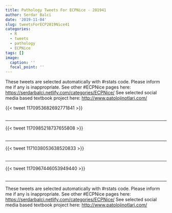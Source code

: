 ```yaml
---
title: Pathology Tweets For ECPNice - 201941
author: Serdar Balci
date: '2019-11-04'
slug: tweetsForECP2019Nice41
categories:
  - R
  - tweets
  - pathology
  - ECPNice
tags: []
image:
  caption: ''
  focal_point: ''
---
```



These tweets are selected automatically with #rstats code. Please inform me if any is inappropriate.
See other #ECPNice pages here: https://serdarbalci.netlify.com/categories/ECPNice/ 
See selected social media based textbook project here: http://www.patolojinotlari.com/

{{< tweet 1170953682692771841 >}}
<br>
<br>
<hr>
{{< tweet 1170985218737655808 >}}
<br>
<br>
<hr>
{{< tweet 1171038053638520833 >}}
<br>
<br>
<hr>
{{< tweet 1170967446053949440 >}}
<br>
<br>
<hr>


These tweets are selected automatically with #rstats code. Please inform me if any is inappropriate.
See other #ECPNice pages here: https://serdarbalci.netlify.com/categories/ECPNice/ 
See selected social media based textbook project here: http://www.patolojinotlari.com/
